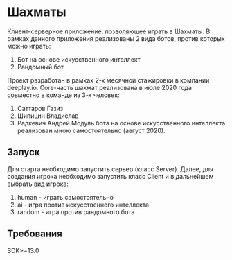 # Шахматы

Клиент-серверное приложение, позволяющее играть в Шахматы. В рамках данного приложения реализованы 2 вида ботов, против которых можно играть:
  1. Бот на основе искусственного интеллект
  2. Рандомный бот

Проект разработан в рамках 2-х месячной стажировки в компании deeplay.io.
Сore-часть шахмат реализована в июле 2020 года совместно в команде из 3-х человек: 
  1. Саттаров Газиз
  2. Шипицин Владислав
  3. Радкевич Андрей
Модуль бота на основе искусственного интеллекта реализован мною самостоятельно (август 2020). 

## Запуск

Для старта необходимо запустить сервер (класс Server). 
Далее, для создания игрока необходимо запустить класс Client и в дальнейшем выбрать вид игрока:
  1. human - играть самостоятельно
  2. ai - игра против искусственного интеллекта
  3. random - игра против рандомного бота

## Требования

SDK>=13.0
